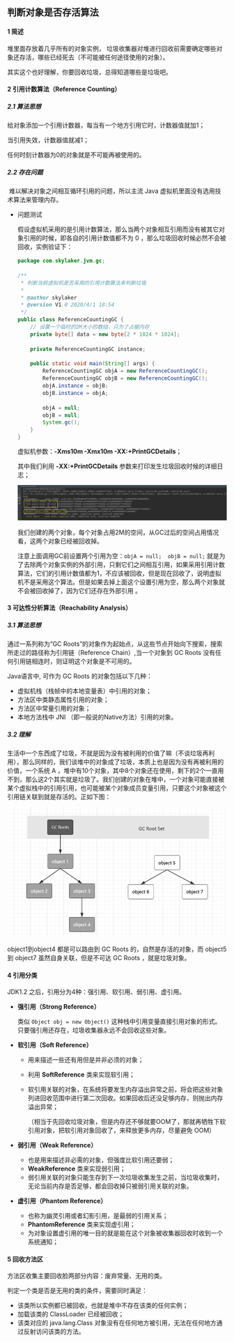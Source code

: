 ## 判断对象是否存活算法

#### 1 简述

堆里面存放着几乎所有的对象实例， 垃圾收集器对堆进行回收前需要确定哪些对象还存活，哪些已经死去（不可能被任何途径使用的对象）。

其实这个也好理解，你要回收垃圾，总得知道哪些是垃圾吧。

#### 2 引用计数算法（Reference Counting）

##### 2.1 算法思想

给对象添加一个引用计数器，每当有一个地方引用它时，计数器值就加1；

当引用失效，计数器值就减1；

任何时刻计数器为0的对象就是不可能再被使用的。

##### 2.2 存在问题

​	难以解决对象之间相互循环引用的问题，所以主流 Java 虚拟机里面没有选用技术算法来管理内存。

* 问题测试

  假设虚拟机采用的是引用计数算法，那么当两个对象相互引用而没有被其它对象引用的时候，即各自的引用计数值都不为 0 ，那么垃圾回收时候必然不会被回收，实例验证下：

  ```java
  package com.skylaker.jvm.gc;
  
  /**
   * 判断当前虚拟机是否采用的引用计数算法来判断垃圾
   *
   * @author skylaker
   * @version V1.0 2020/4/1 18:54
   */
  public class ReferenceCountingGC {
      // 设置一个临时的2M大小的数组，只为了占据内存
      private byte[] data = new byte[2 * 1024 * 1024];
  
      private ReferenceCountingGC instance;
  
      public static void main(String[] args) {
          ReferenceCountingGC objA = new ReferenceCountingGC();
          ReferenceCountingGC objB = new ReferenceCountingGC();
          objA.instance = objB;
          objB.instance = objA;
  
          objA = null;
          objB = null;
          System.gc();
      }
  }
  ```

  虚拟机参数：**-Xms10m -Xmx10m -XX:+PrintGCDetails**；

  其中我们利用 **-XX:+PrintGCDetails** 参数来打印发生垃圾回收时候的详细日志；

  ![1585739329499](images.assets/1585739329499.png)

  我们创建的两个对象，每个对象占用2M的空间，从GC过后的空间占用情况看，这两个对象已经被回收掉。

  注意上面调用GC前设置两个引用为空：`objA = null;  objB = null;` 就是为了去除两个对象实例的外部引用，只剩它们之间相互引用，如果采用引用计数算法，它们的引用计数值都为1，不应该被回收，但是现在回收了，说明虚拟机不是采用这个算法。但是如果去掉上面这个设置引用为空，那么两个对象就不会被回收掉了，因为它们还存在外部引用 。

#### 3 可达性分析算法（Reachability Analysis）

##### 3.1 算法思想

通过一系列称为“GC Roots”的对象作为起始点，从这些节点开始向下搜索，搜索所走过的路径称为引用链（Reference Chain）,当一个对象到 GC Roots 没有任何引用链相连时，则证明这个对象是不可用的。

Java语言中, 可作为 GC Roots 的对象包括以下几种：

* 虚拟机栈（栈帧中的本地变量表）中引用的对象；
* 方法区中类静态属性引用的对象；
* 方法区中常量引用的对象；
* 本地方法栈中 JNI （即一般说的Native方法）引用的对象。

##### 3.2 理解

生活中一个东西成了垃圾，不就是因为没有被利用的价值了嘛（不谈垃圾再利用），那么同样的，我们谈堆中的对象成了垃圾，本质上也是因为没有再被利用的价值，一个系统 A ，堆中有10个对象，其中8个对象还在使用，剩下的2个一直用不到，那么这2个其实就是垃圾了。我们创建的对象在堆中，一个对象可能直接被某个虚拟栈中的引用引用，也可能被某个对象成员变量引用，只要这个对象被这个引用链关联到就是存活的。正如下图：

<img src="images.assets/1585741736466.png" alt="1585741736466" style="zoom: 67%;" />

object1到object4 都是可以路由到 GC Roots 的，自然是存活的对象，而 object5 到 object7 虽然自身关联，但是不可达 GC Roots ，就是垃圾对象。

#### 4 引用分类

JDK1.2 之后，引用分为4种：强引用、软引用、弱引用、虚引用。

* **强引用（Strong Reference）**

  类似 `Object obj = new Object()` 这种栈中引用变量直接引用对象的形式。只要强引用还存在，垃圾收集器永远不会回收这些对象。

* **软引用（Soft Reference）**

  * 用来描述一些还有用但是并非必须的对象；

  * 利用 **SoftReference** 类来实现软引用；

  * 软引用关联的对象，在系统将要发生内存溢出异常之前，将会把这些对象列进回收范围中进行第二次回收。如果回收后还没足够内存，则抛出内存溢出异常；

    （相当于先回收垃圾对象，但是内存还不够就要OOM了，那就再牺牲下软引用对象，把软引用对象回收了，来释放更多内存，尽量避免 OOM）

* **弱引用（Weak Reference）**
  * 也是用来描述非必需的对象，但强度比软引用还要弱；
  * **WeakReference** 类来实现弱引用；
  * 弱引用关联的对象只能生存到下一次垃圾收集发生之前，当垃圾收集时，无论当前内存是否足够，都会回收掉只被弱引用关联的对象。

* **虚引用（Phantom Reference）**
  * 也称为幽灵引用或者幻影引用，是最弱的引用关系；
  * **PhantomReference** 类来实现虚引用；
  * 为对象设置虚引用的唯一目的就是能在这个对象被收集器回收时收到一个系统通知；

#### 5 回收方法区

方法区收集主要回收脸两部分内容：废弃常量、无用的类。

判定一个类是否是无用的类的条件，需要同时满足：

* 该类所以实例都已被回收，也就是堆中不存在该类的任何实例；
* 加载该类的 ClassLoader 已经被回收；
* 该类对应的 java.lang.Class 对象没有在任何地方被引用，无法在任何地方通过反射访问该类的方法。